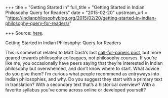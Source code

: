 +++
title = "Getting Started in"
full_title = "Getting Started in Indian Philosophy Query for Readers"
date = "2015-02-20"
upstream_url = "https://indianphilosophyblog.org/2015/02/20/getting-started-in-indian-philosophy-query-for-readers/"

+++
Source: [here](https://indianphilosophyblog.org/2015/02/20/getting-started-in-indian-philosophy-query-for-readers/).

Getting Started in Indian Philosophy: Query for Readers

This is somewhat related to Matt Dasti’s last [call-for-papers
post](http://indianphilosophyblog.org/2015/02/19/call-for-papers-and-panel-proposals-including-for-a-special-workshop-on-how-to-incorporate-asian-texts-into-traditional-philosophy-courses/),
but more geared towards philosophy colleagues, not philosophy courses.
If you’re like me, you occasionally have peers saying that they’re
interested in Indian philosophy but overwhelmed, and don’t know where to
start. What advice do you give them? I’m curious what people recommend
as entryways into Indian philosophies, and why. Do you suggest they
start with a primary text in translation? With a secondary text that’s a
historical overview? With a favorite syllabus you’ve come across online
or developed yourself?
